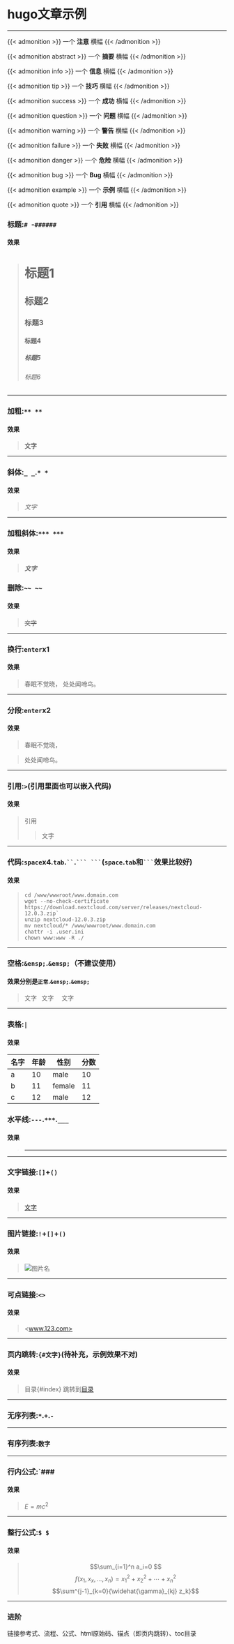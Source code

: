 # hugo文章示例




-------------

 {{< admonition >}}
一个 **注意** 横幅
{{< /admonition >}}

{{< admonition abstract >}}
一个 **摘要** 横幅
{{< /admonition >}}

{{< admonition info >}}
一个 **信息** 横幅
{{< /admonition >}}

{{< admonition tip >}}
一个 **技巧** 横幅
{{< /admonition >}}

{{< admonition success >}}
一个 **成功** 横幅
{{< /admonition >}}

{{< admonition question >}}
一个 **问题** 横幅
{{< /admonition >}}

{{< admonition warning >}}
一个 **警告** 横幅
{{< /admonition >}}

{{< admonition failure >}}
一个 **失败** 横幅
{{< /admonition >}}

{{< admonition danger >}}
一个 **危险** 横幅
{{< /admonition >}}

{{< admonition bug >}}
一个 **Bug** 横幅
{{< /admonition >}}

{{< admonition example >}}
一个 **示例** 横幅
{{< /admonition >}}

{{< admonition quote >}}
一个 **引用** 横幅
{{< /admonition >}}


### 标题:`# `-`###### `
#### 效果
> # 标题1
> ## 标题2
> ### 标题3
> #### 标题4
> ##### 标题5
> ###### 标题6

----
### 加粗:`** **`
#### 效果
> **文字**

----
### 斜体:`_ _`.`* *`
#### 效果
> _文字_

----
### 加粗斜体:`*** ***`
#### 效果
> ***文字***
### 删除:`~~ ~~`
#### 效果
> ~~文字~~

----
### 换行:`enter`x1
#### 效果
> 春眠不觉晓，
> 处处闻啼鸟。

----
### 分段:`enter`x2
#### 效果
> 春眠不觉晓，

> 处处闻啼鸟。

----
### 引用:`>`(引用里面也可以嵌入代码)
#### 效果
> 引用
> >文字 

----
### 代码:`space`x4.`tab`.` `` `.` ``` ``` `(`space`.`tab`和` ``` `效果比较好)
#### 效果
>     cd /www/wwwroot/www.domain.com
>     wget --no-check-certificate https://download.nextcloud.com/server/releases/nextcloud-12.0.3.zip`
>     unzip nextcloud-12.0.3.zip
>     mv nextcloud/* /www/wwwroot/www.domain.com
>     chattr -i .user.ini
>     chown www:www -R ./

----
### 空格:`&ensp;`.`&emsp;`（不建议使用）
#### 效果分别是`正常`.`&ensp;`.`&emsp;`
> 文字
> &ensp;文字
> &emsp;文字

---
### 表格:`|`
#### 效果
> 
| 名字   | 年龄   | 性别     | 分数   |
| ---- | ---- | ------ | ---- |
| a    | 10   | male   | 10   |
| b    | 11   | female | 11   |
| c    | 12   | male   | 12   |
### 水平线:`---`.`***`.`___`
#### 效果
>  ----

----
### 文字链接:`[]`+`()`
#### 效果
> [文字](http://www.123.com)

----
### 图片链接:`!`+`[]`+`()`
#### 效果
> ![图片名](http://i4.bvimg.com/500967/d00e782c7b37777fs.jpg)

----
### 可点链接:`<>`
#### 效果
><www.123.com>

----
### 页内跳转:`{#文字}`(待补充，示例效果不对)
#### 效果
> 目录{#index}
> 跳转到[目录](#index)

----
### 无序列表:`*`.`+`.`-`

----
### 有序列表:`数字`

----
### 行内公式:`### 
#### 效果
>  $E=mc^2$ 

----
### 整行公式:`$ $`
#### 效果

>$$\sum_{i=1}^n a_i=0 $$
>$$f(x_1,x_x,\ldots,x_n)  = x_1^2  + x_2^2  + \cdots + x_n^2 $$
>$$\sum^{j-1}_{k=0}{\widehat{\gamma}_{kj} z_k}$$

----
### 进阶
链接参考式、流程、公式、html原始码、锚点（即页内跳转）、toc目录
